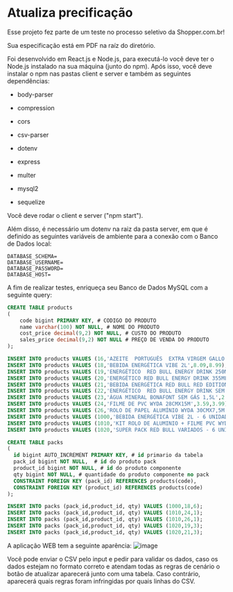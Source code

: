 # Atualiza precificação

Esse projeto fez parte de um teste no processo seletivo da Shopper.com.br!

Sua especificação está em PDF na raíz do diretório.

Foi desenvolvido em React.js e Node.js, para executá-lo você deve ter o Node.js instalado na sua máquina (junto do npm). Após isso, você deve instalar o npm nas pastas client e server e também as seguintes dependências:


* body-parser
* compression

* cors
* csv-parser

* dotenv
* express

* multer
* mysql2

* sequelize

Você deve rodar o client e server ("npm start").

Além disso, é necessário um dotenv na raiz da pasta server, em que é definido as seguintes variáveis de ambiente para a conexão com o Banco de Dados local:

```
DATABASE_SCHEMA=
DATABASE_USERNAME=
DATABASE_PASSWORD=
DATABASE_HOST=
```

A fim de realizar testes, enriqueça seu Banco de Dados MySQL com a seguinte query:

```sql
CREATE TABLE products 
( 
	code bigint PRIMARY KEY, # CODIGO DO PRODUTO 
	name varchar(100) NOT NULL, # NOME DO PRODUTO
	cost_price decimal(9,2) NOT NULL, # CUSTO DO PRODUTO
	sales_price decimal(9,2) NOT NULL # PREÇO DE VENDA DO PRODUTO
);

INSERT INTO products VALUES (16,'AZEITE  PORTUGUÊS  EXTRA VIRGEM GALLO 500ML',18.44,20.49);
INSERT INTO products VALUES (18,'BEBIDA ENERGÉTICA VIBE 2L',8.09,8.99);
INSERT INTO products VALUES (19,'ENERGÉTICO  RED BULL ENERGY DRINK 250ML',6.56,7.29);
INSERT INTO products VALUES (20,'ENERGÉTICO RED BULL ENERGY DRINK 355ML',9.71,10.79);
INSERT INTO products VALUES (21,'BEBIDA ENERGÉTICA RED BULL RED EDITION 250ML',10.71,11.71);
INSERT INTO products VALUES (22,'ENERGÉTICO  RED BULL ENERGY DRINK SEM AÇÚCAR 250ML',6.74,7.49);
INSERT INTO products VALUES (23,'ÁGUA MINERAL BONAFONT SEM GÁS 1,5L',2.15,2.39);
INSERT INTO products VALUES (24,'FILME DE PVC WYDA 28CMX15M',3.59,3.99);
INSERT INTO products VALUES (26,'ROLO DE PAPEL ALUMÍNIO WYDA 30CMX7,5M',5.21,5.79);
INSERT INTO products VALUES (1000,'BEBIDA ENERGÉTICA VIBE 2L - 6 UNIDADES',48.54,53.94);
INSERT INTO products VALUES (1010,'KIT ROLO DE ALUMINIO + FILME PVC WYDA',8.80,9.78);
INSERT INTO products VALUES (1020,'SUPER PACK RED BULL VARIADOS - 6 UNIDADES',51.81,57.00);

CREATE TABLE packs 
(
  id bigint AUTO_INCREMENT PRIMARY KEY, # id primario da tabela
  pack_id bigint NOT NULL,  # id do produto pack 
  product_id bigint NOT NULL, # id do produto componente
  qty bigint NOT NULL, # quantidade do produto componente no pack
  CONSTRAINT FOREIGN KEY (pack_id) REFERENCES products(code),
  CONSTRAINT FOREIGN KEY (product_id) REFERENCES products(code)
);

INSERT INTO packs (pack_id,product_id, qty) VALUES (1000,18,6);
INSERT INTO packs (pack_id,product_id, qty) VALUES (1010,24,1);
INSERT INTO packs (pack_id,product_id, qty) VALUES (1010,26,1);
INSERT INTO packs (pack_id,product_id, qty) VALUES (1020,19,3);
INSERT INTO packs (pack_id,product_id, qty) VALUES (1020,21,3);
```


A aplicação WEB tem a seguinte aparência:
![image](https://github.com/AlvarengaGustavo/atualiza-preco/assets/63165906/62611630-128d-433b-8b16-6e23678ea3e9)


Você pode enviar o CSV pelo input e pedir para validar os dados, caso os dados estejam no formato correto e atendam todas as regras de cenário o botão de atualizar aparecerá junto com uma tabela. Caso contrário, aparecerá quais regras foram infringidas por quais linhas do CSV.
